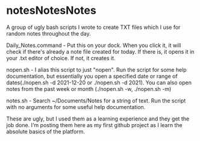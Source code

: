 # notesNotesNotes
A group of ugly bash scripts I wrote to create TXT files which I use for random notes throughout the day.

Daily_Notes.command - Put this on your dock. When you click it, it will check if there's already a note file created for today. If there is, it opens it in your .txt editor of choice. If not, it creates it.

nopen.sh - I alias this script to just "nopen". Run the script for some help documentation, but essentially you open a specified date or range of dates(./nopen.sh -d 2021-12-20 or ./nopen.sh -d 2021). You can also open notes from the past week or month (./nopen.sh -w, ./nopen.sh -m)

notes.sh - Search ~/Documents/Notes for a string of text. Run the script with no arguments for some useful help documentation.

These are ugly, but I used them as a learning experience and they get the job done. I'm posting them here as my first github project as I learn the absolute basics of the platform.
